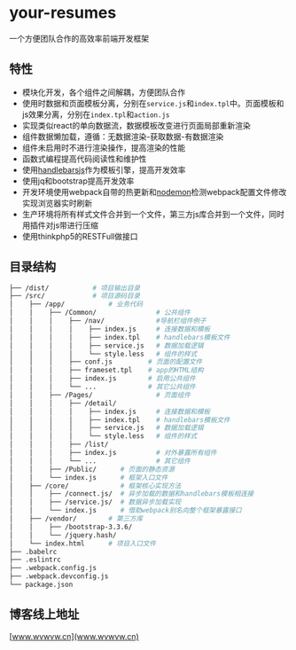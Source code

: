 # your-resumes
一个方便团队合作的高效率前端开发框架

## 特性

-   模块化开发，各个组件之间解耦，方便团队合作
-   使用时数据和页面模板分离，分别在`service.js`和`index.tpl`中。页面模板和js效果分离，分别在`index.tpl`和`action.js`
-   实现类似react的单向数据流，数据模板改变进行页面局部重新渲染
-   组件数据懒加载，遵循：无数据渲染-获取数据-有数据渲染
-   组件未启用时不进行渲染操作，提高渲染的性能
-   函数式编程提高代码阅读性和维护性
-   使用[handlebarsjs](http://handlebarsjs.com/)作为模板引擎，提高开发效率
-   使用jq和bootstrap提高开发效率
-   开发环境使用webpack自带的热更新和[nodemon](https://github.com/remy/nodemon#nodemon)检测webpack配置文件修改实现浏览器实时刷新
-   生产环境将所有样式文件合并到一个文件，第三方js库合并到一个文件，同时用插件对js带进行压缩
-   使用thinkphp5的RESTFull做接口

## 目录结构

```bash
├── /dist/           # 项目输出目录
├── /src/            # 项目源码目录
│    ├── /app/           # 业务代码
│    │    ├── /Common/               # 公共组件
│    │    │    ├── /nav/             #导航栏组件例子
│    │    │    │    ├── index.js     # 连接数据和模板
│    │    │    │    ├── index.tpl    # handlebars模板文件
│    │    │    │    ├── service.js   # 数据加载逻辑
│    │    │    │    └── style.less   # 组件的样式
│    │    │    ├── conf.js         # 页面的配置文件
│    │    │    ├── frameset.tpl    # app的HTML结构
│    │    │    ├── index.js        # 启用公共组件
│    │    │    └── ...             # 其它公共组件
│    │    ├── /Pages/                # 页面组件
│    │    │    ├── /detail/
│    │    │    │    ├── index.js     # 连接数据和模板
│    │    │    │    ├── index.tpl    # handlebars模板文件
│    │    │    │    ├── service.js   # 数据加载逻辑
│    │    │    │    └── style.less   # 组件的样式
│    │    │    ├── /list/
│    │    │    ├── index.js          # 对外暴露所有组件
│    │    │    └── ...               # 其它组件
│    │    ├── /Public/      # 页面的静态资源
│    │    └── index.js      # 框架入口文件
│    ├── /core/             # 框架核心实现方法
│    │    ├── /connect.js/  # 异步加载的数据和handlebars模板相连接
│    │    ├── /service.js/  # 数据异步加载实现
│    │    └── index.js      # 借助webpack别名向整个框架暴露接口
│    ├── /vendor/        # 第三方库
│    │    ├── /bootstrap-3.3.6/
│    │    └── /jquery.hash/
│    └── index.html      # 项目入口文件
├── .babelrc
├── .eslintrc
├── .webpack.config.js
├── .webpack.devconfig.js
└── package.json
```


## 博客线上地址
[www.wvwvw.cn](www.wvwvw.cn)